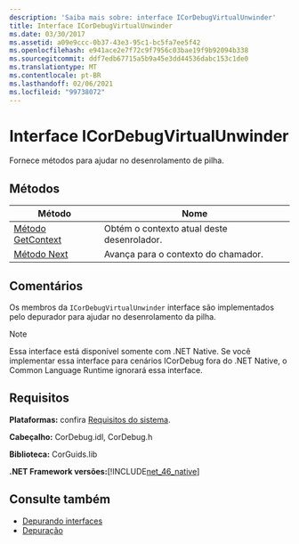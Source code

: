 ```yaml
---
description: 'Saiba mais sobre: interface ICorDebugVirtualUnwinder'
title: Interface ICorDebugVirtualUnwinder
ms.date: 03/30/2017
ms.assetid: a09e9ccc-0b37-43e3-95c1-bc5fa7ee5f42
ms.openlocfilehash: e941ace2e7f72c9f7956c03bae19f9b92094b338
ms.sourcegitcommit: ddf7edb67715a5b9a45e3dd44536dabc153c1de0
ms.translationtype: MT
ms.contentlocale: pt-BR
ms.lasthandoff: 02/06/2021
ms.locfileid: "99738072"
---
```

# <a name="icordebugvirtualunwinder-interface"></a>Interface ICorDebugVirtualUnwinder

Fornece métodos para ajudar no desenrolamento de pilha.  
  
## <a name="methods"></a>Métodos  
  
|Método|Nome|  
|------------|----------|  
|[Método GetContext](icordebugvirtualunwinder-getcontext-method.md)|Obtém o contexto atual deste desenrolador.|  
|[Método Next](icordebugvirtualunwinder-next-method.md)|Avança para o contexto do chamador.|  
  
## <a name="remarks"></a>Comentários  

 Os membros da `ICorDebugVirtualUnwinder` interface são implementados pelo depurador para ajudar no desenrolamento da pilha.  
  
> [!NOTE]
> Essa interface está disponível somente com .NET Native. Se você implementar essa interface para cenários ICorDebug fora do .NET Native, o Common Language Runtime ignorará essa interface.  
  
## <a name="requirements"></a>Requisitos  

 **Plataformas:** confira [Requisitos do sistema](../../get-started/system-requirements.md).  
  
 **Cabeçalho:** CorDebug.idl, CorDebug.h  
  
 **Biblioteca:** CorGuids.lib  
  
 **.NET Framework versões:**[!INCLUDE[net_46_native](../../../../includes/net-46-native-md.md)]  
  
## <a name="see-also"></a>Consulte também

- [Depurando interfaces](debugging-interfaces.md)
- [Depuração](index.md)
